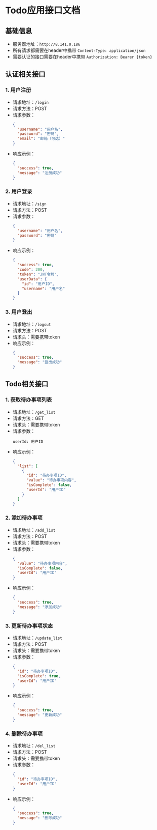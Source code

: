 # Todo应用接口文档

## 基础信息
- 服务器地址：`http://8.141.0.186`
- 所有请求都需要在header中携带 `Content-Type: application/json`
- 需要认证的接口需要在header中携带 `Authorization: Bearer {token}`

## 认证相关接口

### 1. 用户注册
- 请求地址：`/login`
- 请求方法：POST
- 请求参数：
  ```json
  {
    "username": "用户名",
    "password": "密码",
    "email": "邮箱（可选）"
  }
  ```
- 响应示例：
  ```json
  {
    "success": true,
    "message": "注册成功"
  }
  ```

### 2. 用户登录
- 请求地址：`/sign`
- 请求方法：POST
- 请求参数：
  ```json
  {
    "username": "用户名",
    "password": "密码"
  }
  ```
- 响应示例：
  ```json
  {
    "success": true,
    "code": 200,
    "token": "JWT令牌",
    "userData": {
      "id": "用户ID",
      "username": "用户名"
    }
  }
  ```

### 3. 用户登出
- 请求地址：`/logout`
- 请求方法：POST
- 请求头：需要携带token
- 响应示例：
  ```json
  {
    "success": true,
    "message": "登出成功"
  }
  ```

## Todo相关接口

### 1. 获取待办事项列表
- 请求地址：`/get_list`
- 请求方法：GET
- 请求头：需要携带token
- 请求参数：
  ```
  userId: 用户ID
  ```
- 响应示例：
  ```json
  {
    "list": [
      {
        "id": "待办事项ID",
        "value": "待办事项内容",
        "isComplete": false,
        "userId": "用户ID"
      }
    ]
  }
  ```

### 2. 添加待办事项
- 请求地址：`/add_list`
- 请求方法：POST
- 请求头：需要携带token
- 请求参数：
  ```json
  {
    "value": "待办事项内容",
    "isComplete": false,
    "userId": "用户ID"
  }
  ```
- 响应示例：
  ```json
  {
    "success": true,
    "message": "添加成功"
  }
  ```

### 3. 更新待办事项状态
- 请求地址：`/update_list`
- 请求方法：POST
- 请求头：需要携带token
- 请求参数：
  ```json
  {
    "id": "待办事项ID",
    "isComplete": true,
    "userId": "用户ID"
  }
  ```
- 响应示例：
  ```json
  {
    "success": true,
    "message": "更新成功"
  }
  ```

### 4. 删除待办事项
- 请求地址：`/del_list`
- 请求方法：POST
- 请求头：需要携带token
- 请求参数：
  ```json
  {
    "id": "待办事项ID",
    "userId": "用户ID"
  }
  ```
- 响应示例：
  ```json
  {
    "success": true,
    "message": "删除成功"
  }
  ``` 